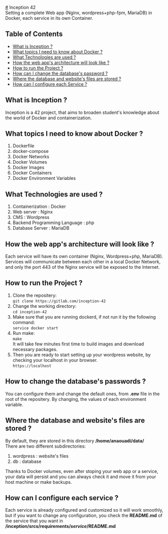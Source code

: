 [#](#) Inception  42  
Setting a complete Web app (Nginx, wordpress+php-fpm, MariaDB) in Docker, each service in its own Container.

## Table of Contents
* [What is Inception ?](#what-is-inception)
* [What topics I need to know about Docker ?](#topics)
* [What Technologies are used ?](#technologies)
* [How the web app's architecture will look like ?](#architecture)
* [How to run the Project ?](#run)
* [How can I change the database's password ?](#change-password)
* [Where the database and website's files are stored ?](#files-stored)
* [How can I configure each Service ?](#configuration)

<a name="what-is-inception"></a>
## What is Inception ?
Inception is a 42 project, that aims to broaden student's knowledge about the world of Docker and containerization.

<a name="topics"></a>
## What topics I need to know about Docker ?
1. Dockerfile
2. docker-compose
3. Docker Networks
4. Docker Volumes
5. Docker Images
6. Docker Containers
7. Docker Environment Variables

<a name="technologies"></a>
## What Technologies are used ?
1. Containerization : Docker
2. Web server : Nginx
3. CMS : Wordpress
4. Backend Programming Language : php
5. Database Server : MariaDB

<a name="architecture"></a>
## How the web app's architecture will look like ?
Each service will have its own container (Nginx, Wordpress+php, MariaDB). Services will communicate between each other in a local Docker Network, and only the port 443 of the Nginx service will be exposed to the Internet.

<a name="run"></a>
## How to run the Project ?
1. Clone the repositery:  
	`git clone https://gitlab.com/inception-42`
2. Change the working directory:  
	`cd inception-42`
3. Make sure that you are running dockerd, if not run it by the following command:  
   `service docker start`
4. Run make:  
	`make`  
It will take few minutes first time to build images and download necessary packages.
5. Then you are ready to start setting up your wordpress website, by checking your localhost in your browser.  
   `https://localhost`

<a name="change-password"></a>
## How to change the database's passwords ?
You can configure them and change the default ones, from **.env** file in the root of the repositery. By changing, the values of each environment variable.

<a name="files-stored"></a>
## Where the database and website's files are stored ?
By default, they are stored in this directory **/home/anaouadi/data/**  
There are two different subdirectories:  
1. wordpress : website's files
2. db : database  

Thanks to Docker volumes, even after stoping your web app or a service, your data will persist and you can always check it and move it from your host machine or make backups.

<a name="configuration"></a>
## How can I configure each service ?
Each service is already configured and customized so it will work smoothly, but if you want to change any configuration, you check the **README.md** of the service that you want in **/inception/srcs/requirements/*service*/README.md**
